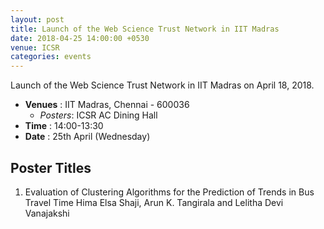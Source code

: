 ```yaml
---
layout: post
title: Launch of the Web Science Trust Network in IIT Madras
date: 2018-04-25 14:00:00 +0530
venue: ICSR
categories: events
---
```


Launch of the Web Science Trust Network in IIT Madras on April 18, 2018.
<ul>
	<li>
		<b>Venues</b> : IIT Madras, Chennai - 600036
		<ul>
			<li> <i>Posters</i>: ICSR AC Dining Hall </li>
		</ul>
	</li>
	<li><b>Time</b> : 14:00-13:30</li>
	<li><b>Date</b> : 25th April (Wednesday)</li>

</ul>

<h2 class="post-title text-center"> Poster Titles </h2>
<ol class="publications">
  <li> 
     <span class="pub-title">
       Evaluation of Clustering Algorithms for the Prediction of
       Trends in Bus Travel Time
     </span>
     <span class="pub-authors">
       Hima Elsa Shaji, Arun K. Tangirala and Lelitha Devi Vanajakshi
     </span>
  </li>
</ol>
